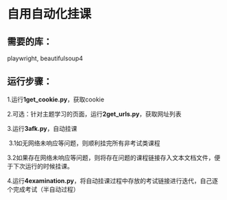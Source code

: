 # 自用自动化挂课

## 需要的库：

playwright, beautifulsoup4

## 运行步骤：

1.运行**1get_cookie.py**，获取cookie

2.可选：针对主题学习的页面，运行**2get_urls.py**，获取网址列表

3.运行**3afk.py**，自动挂课

​	3.1如无网络未响应等问题，则顺利挂完所有非考试类课程

​	3.2如果存在网络未响应等问题，则将存在问题的课程链接存入文本文档文件，便于下次运行的时候挂课。

4.运行**4examination.py**，将自动挂课过程中存放的考试链接进行迭代，自己逐个完成考试（半自动过程）

